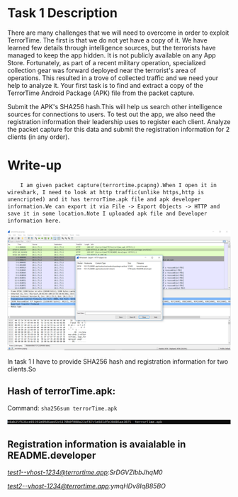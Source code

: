 # Task 1 Description
There are many challenges that we will need to overcome in order to exploit TerrorTime. The first is that we do not yet have a copy of it. We have learned few details through intelligence sources, but the terrorists have managed to keep the app hidden. It is not publicly available on any App Store. Fortunately, as part of a recent military operation, specialized collection gear was forward deployed near the terrorist's area of operations. This resulted in a trove of collected traffic and we need your help to analyze it. Your first task is to find and extract a copy of the TerrorTime Android Package (APK) file from the packet capture.

Submit the APK's SHA256 hash.This will help us search other intelligence sources for connections to users. To test out the app, we also need the registration information their leadership uses to register each client. Analyze the packet capture for this data and submit the registration information for 2 clients (in any order).


# Write-up
        I am given packet capture(terrortime.pcapng).When I open it in wireshark, I need to look at http traffic(unlike https,http is unencripted) and it has terrorTime.apk file and apk developer information.We can export it via File -> Export Objects -> HTTP and save it in some location.Note I uploaded apk file and Developer information here.
![](https://github.com/TheLeopardsH/NSACodebreakerchallenge19/blob/master/Task1/terrorTimewireshark.PNG)
        
In task 1  I have to provide  SHA256 hash and registration information for two clients.So

## Hash of terrorTime.apk:

Command: ```sha256sum terrorTime.apk```

![](https://github.com/TheLeopardsH/NSACodebreakerchallenge19/blob/master/Task1/sha3hash.PNG)

## Registration information is avaialable in README.developer
*test1--vhost-1234@terrortime.app:SrDGVZlbbJhqM0*

*test2--vhost-1234@terrortime.app:ymqHDv8IqB85BO*

